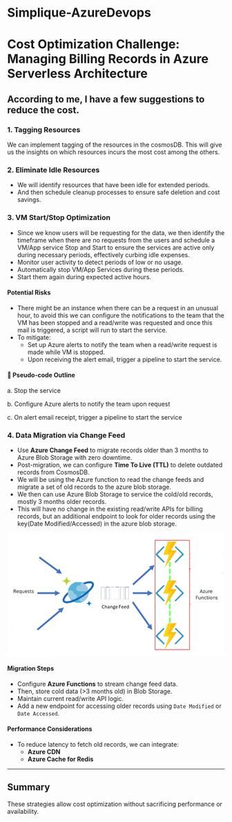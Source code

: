 # Simplique-AzureDevops
# Cost Optimization Challenge: Managing Billing Records in Azure Serverless Architecture

## According to me, I have a few suggestions to reduce the cost.

### 1. Tagging Resources
We can implement tagging of the resources in the cosmosDB. This will give us the insights on which resources incurs the most cost among the others.

### 2. Eliminate Idle Resources
- We will identify resources that have been idle for extended periods.
- And then schedule cleanup processes to ensure safe deletion and cost savings.

### 3. VM Start/Stop Optimization
- Since we know users will be requesting for the data, we then identify the timeframe when there are no requests from the users and schedule a VM/App service Stop and Start to ensure the services are active only during necessary periods, effectively curbing idle expenses.
- Monitor user activity to detect periods of low or no usage.
- Automatically stop VM/App Services during these periods.
- Start them again during expected active hours.

#### Potential Risks
- There might be an instance when there can be a request in an unusual hour, to avoid this we can configure the notifications to the team that the VM has been stopped and a read/write was requested and once this mail is triggered, a script will run to start the service.
- To mitigate:
  - Set up Azure alerts to notify the team when a read/write request is made while VM is stopped.
  - Upon receiving the alert email, trigger a pipeline to start the service.

#### 🧪 Pseudo-code Outline
a. Stop the service 

b. Configure Azure alerts to notify the team upon request 

c. On alert email receipt, trigger a pipeline to start the service


### 4. Data Migration via Change Feed
- Use **Azure Change Feed** to migrate records older than 3 months to Azure Blob Storage with zero downtime.
- Post-migration, we can configure **Time To Live (TTL)** to delete outdated records from CosmosDB.
- We will be using the Azure function to read the change feeds and migrate a set of old records to the azure blob storage.
- We then can use Azure Blob Storage to service the cold/old records, mostly 3 months older records. 
- This will have no change in the existing read/write APIs for billing records, but an additional endpoint to look for older records using the key(Date Modified/Accessed) in the azure blob storage.

![Alt text](Changefeed.png)

#### Migration Steps
- Configure **Azure Functions** to stream change feed data.
- Then, store cold data (>3 months old) in Blob Storage.
- Maintain current read/write API logic.
- Add a new endpoint for accessing older records using `Date Modified` or `Date Accessed`.

#### Performance Considerations
- To reduce latency to fetch old records, we can integrate:
  - **Azure CDN**
  - **Azure Cache for Redis**

---

## Summary
These strategies allow cost optimization without sacrificing performance or availability.

